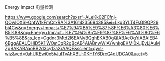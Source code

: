 Energy Impact 电量检测

https://www.google.com/search?sxsrf=ALeKk02FCfnj-QOwlOXSHQntWfkFmCpxRA%3A1614235694385&ei=Lkg3YLT4FsGl9QP29bi4Cw&q=Energy+Impact+%E7%94%B5%E9%87%8F%E6%A3%80%E6%B5%8B&oq=Energy+Impact+%E7%94%B5%E9%87%8F%E6%A3%80%E6%B5%8B&gs_lcp=Cgdnd3Mtd2l6EAMyBQghEKABOgQIABAeOgYIABAIEB46BggAEAUQHlD5K1iWOmCqR2gBcAB4AIABnwWIAYwnkgEKMi0xLjEyLjAuMZgBAKABAaoBB2d3cy13aXrAAQE&sclient=gws-wiz&ved=0ahUKEwi0x5bJuITvAhXBUn0KHfY6DrcQ4dUDCA0&uact=5